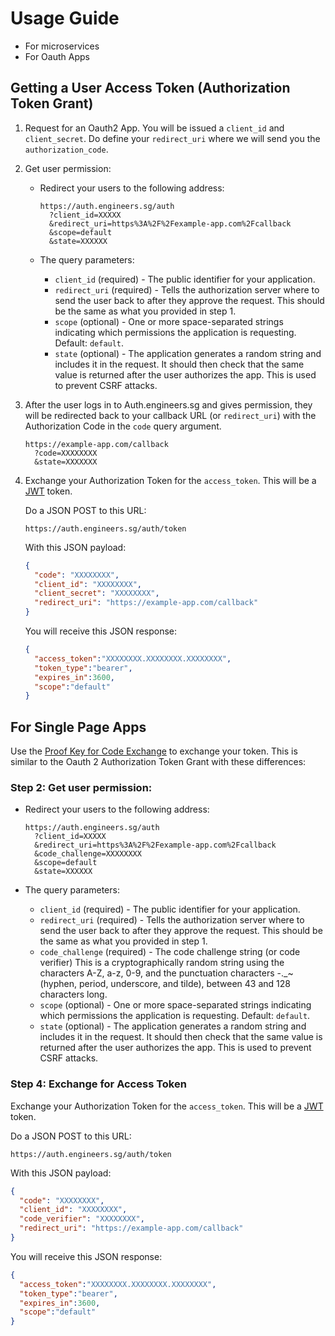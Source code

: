 # Usage Guide

- For microservices
- For Oauth Apps

## Getting a User Access Token (Authorization Token Grant)

1. Request for an Oauth2 App. You will be issued a `client_id` and `client_secret`. Do define your `redirect_uri` where we will send you the `authorization_code`.

2. Get user permission:

    - Redirect your users to the following address:

        ```
        https://auth.engineers.sg/auth
          ?client_id=XXXXX
          &redirect_uri=https%3A%2F%2Fexample-app.com%2Fcallback
          &scope=default
          &state=XXXXXX
        ```
    - The query parameters:
        - `client_id` (required) - The public identifier for your application.
        - `redirect_uri` (required) - Tells the authorization server where to send the user back to after they approve the request. This should be the same as what you provided in step 1.
        - `scope` (optional) - One or more space-separated strings indicating which permissions the application is requesting. Default: `default`.
        - `state` (optional) - The application generates a random string and includes it in the request. It should then check that the same value is returned after the user authorizes the app. This is used to prevent CSRF attacks.

3. After the user logs in to Auth.engineers.sg and gives permission, they will be redirected back to your callback URL (or `redirect_uri`) with the Authorization Code in the `code` query argument.

    ```
    https://example-app.com/callback
      ?code=XXXXXXXX
      &state=XXXXXXX
    ```
    
4. Exchange your Authorization Token for the `access_token`. This will be a [JWT](https://jwt.io) token.

    Do a JSON POST to this URL:

    ```
    https://auth.engineers.sg/auth/token
    ```
    
    With this JSON payload:

    ```json
    {
      "code": "XXXXXXXX",
      "client_id": "XXXXXXXX",
      "client_secret": "XXXXXXXX",
      "redirect_uri": "https://example-app.com/callback"
    }
    ```
    
    You will receive this JSON response:
    
    ```json
    {
      "access_token":"XXXXXXXX.XXXXXXXX.XXXXXXXX",
      "token_type":"bearer",
      "expires_in":3600,
      "scope":"default"
    }
    ```

## For Single Page Apps

Use the [Proof Key for Code Exchange](https://oauth.net/2/pkce/) to exchange your token. This is similar to the Oauth 2 Authorization Token Grant with these differences:

### Step 2: Get user permission:

- Redirect your users to the following address:

    ```
    https://auth.engineers.sg/auth
      ?client_id=XXXXX
      &redirect_uri=https%3A%2F%2Fexample-app.com%2Fcallback
      &code_challenge=XXXXXXXX
      &scope=default
      &state=XXXXXX
    ```
- The query parameters:
    - `client_id` (required) - The public identifier for your application.
    - `redirect_uri` (required) - Tells the authorization server where to send the user back to after they approve the request. This should be the same as what you provided in step 1.
    - `code_challenge` (required) - The code challenge string (or code verifier) This is a cryptographically random string using the characters A-Z, a-z, 0-9, and the punctuation characters -._~ (hyphen, period, underscore, and tilde), between 43 and 128 characters long.
    - `scope` (optional) - One or more space-separated strings indicating which permissions the application is requesting. Default: `default`.
    - `state` (optional) - The application generates a random string and includes it in the request. It should then check that the same value is returned after the user authorizes the app. This is used to prevent CSRF attacks.

### Step 4: Exchange for Access Token

Exchange your Authorization Token for the `access_token`. This will be a [JWT](https://jwt.io) token.

Do a JSON POST to this URL:

```
https://auth.engineers.sg/auth/token
```
    
With this JSON payload:

```json
{
  "code": "XXXXXXXX",
  "client_id": "XXXXXXXX",
  "code_verifier": "XXXXXXXX",
  "redirect_uri": "https://example-app.com/callback"
}
```
    
You will receive this JSON response:
    
```json
{
  "access_token":"XXXXXXXX.XXXXXXXX.XXXXXXXX",
  "token_type":"bearer",
  "expires_in":3600,
  "scope":"default"
}
```
